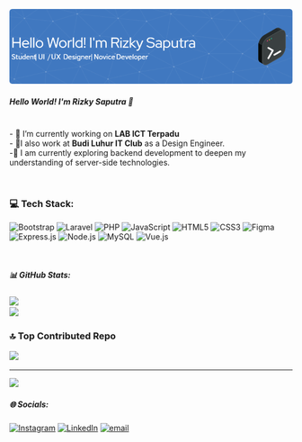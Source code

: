 
![gambar](img/github-header-image%20(5).png)
##### Hello World! I'm Rizky Saputra 👋

<!--
**rizkys-code/rizkys-code** is a ✨ _special_ ✨ repository because its `README.md` (this file) appears on your GitHub profile.

Here are some ideas to get you started:

- 🔭 I’m currently working on ...
- 🌱 I’m currently learning ...
- 👯 I’m looking to collaborate on ...
- 🤔 I’m looking for help with ...
- 💬 Ask me about ...
- 📫 How to reach me: ...
- 😄 Pronouns: ...
- ⚡ Fun fact: ...
-->
<br> - 🔭 I’m currently working on **LAB ICT Terpadu**<br>- 🔭I also work at **Budi Luhur IT Club** as a Design Engineer.<br>-🌱 I am currently exploring backend development to deepen my understanding of server-side technologies.



<br>
<h3>💻 Tech Stack:</h3>
<p align="left">
  <img src="https://cdn.jsdelivr.net/gh/devicons/devicon/icons/bootstrap/bootstrap-original.svg" alt="Bootstrap" width="40" height="40"/>
  <img src="https://cdn.jsdelivr.net/gh/devicons/devicon/icons/laravel/laravel-original.svg" alt="Laravel" width="40" height="40"/>
  <img src="https://cdn.jsdelivr.net/gh/devicons/devicon/icons/php/php-original.svg" alt="PHP" width="40" height="40"/>
  <img src="https://cdn.jsdelivr.net/gh/devicons/devicon/icons/javascript/javascript-original.svg" alt="JavaScript" width="40" height="40"/>
  <img src="https://cdn.jsdelivr.net/gh/devicons/devicon/icons/html5/html5-original.svg" alt="HTML5" width="40" height="40"/>
  <img src="https://cdn.jsdelivr.net/gh/devicons/devicon/icons/css3/css3-original.svg" alt="CSS3" width="40" height="40"/>
  <img src="https://cdn.jsdelivr.net/gh/devicons/devicon/icons/figma/figma-original.svg" alt="Figma" width="40" height="40"/>
  <img src="https://cdn.jsdelivr.net/gh/devicons/devicon/icons/express/express-original.svg" alt="Express.js" width="40" height="40"/>
  <img src="https://cdn.jsdelivr.net/gh/devicons/devicon/icons/nodejs/nodejs-original.svg" alt="Node.js" width="40" height="40"/>
  <img src="https://cdn.jsdelivr.net/gh/devicons/devicon/icons/mysql/mysql-original.svg" alt="MySQL" width="40" height="40"/>

  <img src="https://cdn.jsdelivr.net/gh/devicons/devicon/icons/vuejs/vuejs-original.svg" alt="Vue.js" width="40" height="40"/>
</p>
<br>

##### 📊 GitHub Stats:
![](https://nirzak-streak-stats.vercel.app/?user=rizkys-code&theme=dark&hide_border=false)<br/>
![](https://github-readme-stats.vercel.app/api/top-langs/?username=rizkys-code&theme=dark&hide_border=false&include_all_commits=true&count_private=true&layout=compact)

### 🔝 Top Contributed Repo
![](https://github-contributor-stats.vercel.app/api?username=rizkys-code&limit=5&theme=dark&combine_all_yearly_contributions=true)

<!-- ##### 🏆 GitHub Trophies -->
<!-- ![](https://github-profile-trophy.vercel.app/?username=rizkys-code&theme=radical&no-frame=false&no-bg=false&margin-w=4) -->

---
[![](https://visitcount.itsvg.in/api?id=rizkys-code&icon=0&color=0)](https://visitcount.itsvg.in)

##### 🌐 Socials:
[![Instagram](https://img.shields.io/badge/Instagram-%23E4405F.svg?logo=Instagram&logoColor=white)](https://instagram.com/rizky.saputraaa.a) [![LinkedIn](https://img.shields.io/badge/LinkedIn-%230077B5.svg?logo=linkedin&logoColor=white)](https://linkedin.com/in/rizkysaputraaa15) [![email](https://img.shields.io/badge/Email-D14836?logo=gmail&logoColor=white)](mailto:rizky.saputrarps@gmail.com)  

<!-- Proudly created with GPRM ( https://gprm.itsvg.in ) -->